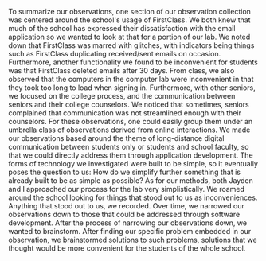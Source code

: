   To summarize our observations, one section of our observation collection was centered around the school's usage of FirstClass. We both knew that much of the school has expressed their dissatisfaction with the email application so we wanted to look at that for a portion of our lab. We noted down that FirstClass was marred with glitches, with indicators being things such as FirstClass duplicating received/sent emails on occasion. Furthermore, another functionality we found to be inconvenient for students was that FirstClass deleted emails after 30 days. From class, we also observed that the computers in the computer lab were inconvenient in that they took too long to load when signing in. Furthermore, with other seniors, we focused on the college process, and the communication between seniors and their college counselors. We noticed that sometimes, seniors complained that communication was not streamlined enough with their counselors. For these observations, one could easily group them under an umbrella class of observations derived from online interactions. We made our observations based around the theme of long-distance digital communication between students only or students and school faculty, so that we could directly address them through application development. The forms of technology we investigated were built to be simple, so it eventually poses the question to us: How do we simplify further something that is already built to be as simple as possible? As for our methods, both Jayden and I approached our process for the lab very simplistically. We roamed around the school looking for things that stood out to us as inconveniences. Anything that stood out to us, we recorded. Over time, we narrowed our observations down to those that could be addressed through software development. After the process of narrowing our observations down, we wanted to brainstorm. After finding our specific problem embedded in our observation, we brainstormed solutions to such problems, solutions that we thought would be more convenient for the students of the whole school.
  
  
  
  
  
